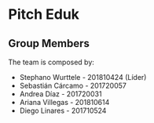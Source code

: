 # Pitch Eduk

## Group Members

The team is composed by:

* Stephano Wurttele - 201810424 (Líder)
* Sebastián Cárcamo - 201720057
* Andrea Díaz - 201720031
* Ariana Villegas - 201810614
* Diego Linares - 201710524
